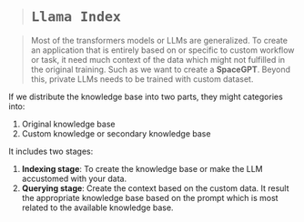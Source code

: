 > # **`Llama Index`**

> Most of the transformers models or LLMs are generalized. To create an application that is entirely based on or specific to custom workflow or task, it need much context of the data which might not fulfilled in the original training. Such as we want to create a **SpaceGPT**. Beyond this, private LLMs needs to be trained with custom dataset.

If we distribute the knowledge base into two parts, they might categories into:

1. Original knowledge base
2. Custom knowledge or secondary knowledge base

It includes two stages:

1. **Indexing stage**: To create the knowledge base or make the LLM accustomed with your data.
2. **Querying stage**: Create the context based on the custom data. It result the appropriate knowledge base based on the prompt which is most related to the available knowledge base.


